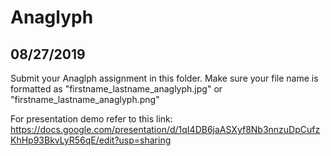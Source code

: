 # Anaglyph
## 08/27/2019

Submit your Anaglph assignment in this folder. Make sure your file name is formatted as "firstname_lastname_anaglyph.jpg" or "firstname_lastname_anaglyph.png"

For presentation demo refer to this link: https://docs.google.com/presentation/d/1qI4DB6jaASXyf8Nb3nnzuDpCufzKhHp93BkvLyR56qE/edit?usp=sharing

